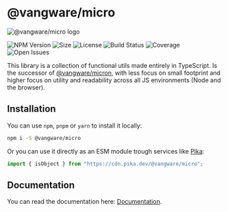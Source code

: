 # @vangware/micro

![@vangware/micro logo](https://i.imgur.com/qAj2DYK.png)

![NPM Version](https://img.shields.io/npm/v/@vangware/micro.svg?style=flat-square)
![Size](https://img.shields.io/bundlephobia/minzip/@vangware/micro?label=size&style=flat-square)
![License](https://img.shields.io/npm/l/@vangware/micro?style=flat-square)
![Build Status](https://img.shields.io/travis/vangware/micro.svg?style=flat-square)
![Coverage](https://img.shields.io/coveralls/github/vangware/micro?style=flat-square)
![Open Issues](https://img.shields.io/github/issues/vangware/micro?style=flat-square)

This library is a collection of functional utils made entirely in TypeScript. Is the successor of [@vangware/micron](https://github.com/vangware/micron), with less focus on small footprint and higher focus on utility and readability across all JS environments (Node and the browser).

## Installation

You can use `npm`, `pnpm` or `yarn` to install it locally:

```bash
npm i -S @vangware/micro
```

Or you can use it directly as an ESM module trough services like [Pika](https://www.pika.dev/):

```js
import { isObject } from "https://cdn.pika.dev/@vangware/micro";
```

## Documentation

You can read the documentation here: [Documentation](https://github.com/vangware/micro/blob/master/documentation/README.md).
